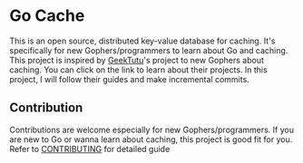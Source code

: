 # Go Cache

This is an open source, distributed key-value database for caching. It's specifically for
new Gophers/programmers to learn about Go and caching. This project is inspired by [GeekTutu](https://geektutu.com/post/geecache.html)'s project to new Gophers about caching. You can click on the link to learn about their projects. In this project, I will follow their
guides and make incremental commits. 


## Contribution

Contributions are welcome especially for new Gophers/programmers. If you are new to Go or wanna learn about caching, this project is good fit for you. Refer to [CONTRIBUTING](CONTRIBUTING.md) for detailed guide